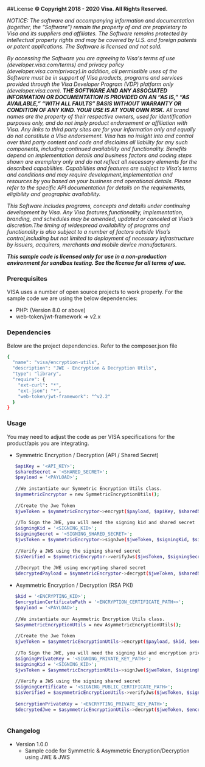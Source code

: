 ##License
**© Copyright 2018 - 2020 Visa. All Rights Reserved.**

*NOTICE: The software and accompanying information and documentation (together, the “Software”) remain the property of and are proprietary to Visa and its suppliers and affiliates. The Software remains protected by intellectual property rights and may be covered by U.S. and foreign patents or patent applications. The Software is licensed and not sold.*

*By accessing the Software you are agreeing to Visa's terms of use (developer.visa.com/terms) and privacy policy (developer.visa.com/privacy).In addition, all permissible uses of the Software must be in support of Visa products, programs and services provided through the Visa Developer Program (VDP) platform only (developer.visa.com). **THE SOFTWARE AND ANY ASSOCIATED INFORMATION OR DOCUMENTATION IS PROVIDED ON AN “AS IS,” “AS AVAILABLE,” “WITH ALL FAULTS” BASIS WITHOUT WARRANTY OR CONDITION OF ANY KIND. YOUR USE IS AT YOUR OWN RISK.** All brand names are the property of their respective owners, used for identification purposes only, and do not imply product endorsement or affiliation with Visa. Any links to third party sites are for your information only and equally do not constitute a Visa endorsement. Visa has no insight into and control over third party content and code and disclaims all liability for any such components, including continued availability and functionality. Benefits depend on implementation details and business factors and coding steps shown are exemplary only and do not reflect all necessary elements for the described capabilities. Capabilities and features are subject to Visa’s terms and conditions and may require development,implementation and resources by you based on your business and operational details. Please refer to the specific API documentation for details on the requirements, eligibility and geographic availability.*

*This Software includes programs, concepts and details under continuing development by Visa. Any Visa features,functionality, implementation, branding, and schedules may be amended, updated or canceled at Visa’s discretion.The timing of widespread availability of programs and functionality is also subject to a number of factors outside Visa’s control,including but not limited to deployment of necessary infrastructure by issuers, acquirers, merchants and mobile device manufacturers.*

***This sample code is licensed only for use in a non-production environment for sandbox testing. See the license for all terms of use.***

### Prerequisites

VISA uses a number of open source projects to work properly. For the sample code we are using the below dependencies:

* PHP: (Version 8.0 or above)
* web-token/jwt-framework => v2.x

### Dependencies

Below are the project dependencies. Refer to the composer.json file

```sh
{
  "name": "visa/encryption-utils",
  "description": "JWE - Encryption & Decryption Utils",
  "type": "library",
  "require": {
    "ext-curl": "*",
    "ext-json": "*",
    "web-token/jwt-framework": "^v2.2"
  }
}
```

### Usage

You may need to adjust the code as per VISA specifications for the product/apis you are integrating.

- Symmetric Encryption / Decryption (API / Shared Secret)
```sh
   $apiKey = '<API_KEY>';
   $sharedSecret = '<SHARED_SECRET>';
   $payload = '<PAYLOAD>';
   
   //We instantiate our Symmetric Encryption Utils class.
   $symmetricEncryptor = new SymmetricEncryptionUtils();
   
   //Create the Jwe Token
   $jweToken = $symmetricEncryptor->encrypt($payload, $apiKey, $sharedSecret);
   
   //To Sign the JWE, you will need the signing kid and shared secret
   $signingKid = '<SIGNING_KID>';
   $signingSecret = '<SIGNING_SHARED_SECRET>';
   $jwsToken = $symmetricEncryptor->signJwe($jweToken, $signingKid, $signingSecret);
   
   //Verify a JWS using the signing shared secret
   $isVerified = $symmetricEncryptor->verifyJws($jwsToken, $signingSecret);
   
   //Decrypt the JWE using encrypting shared secret
   $decryptedPayload = $symmetricEncryptor->decrypt($jweToken, $sharedSecret);

```

- Asymmetric Encryption / Decryption (RSA PKI)
```sh   
   $kid = '<ENCRYPTING_KID>';
   $encryptionCertificatePath = '<ENCRYPTION_CERTIFICATE_PATH>>';
   $payload = '<PAYLOAD>';
   
   //We instantiate our Asymmetric Encryption Utils class.
   $asymmetricEncryptionUtils = new AsymmetricEncryptionUtils();
   
   //Create the Jwe Token
   $jweToken = $asymmetricEncryptionUtils->encrypt($payload, $kid, $encryptionCertificatePath);
   
   //To Sign the JWE, you will need the signing kid and encryption private key
   $signingPrivateKey = '<SIGNING_PRIVATE_KEY_PATH>';
   $signingKid = '<SIGNING_KID>';
   $jwsToken = $asymmetricEncryptionUtils->signJwe($jweToken, $signingKid, $signingPrivateKey);
   
   //Verify a JWS using the signing shared secret
   $signingCertificate = '<SIGNING_PUBLIC_CERTIFICATE_PATH>';
   $isVerified = $asymmetricEncryptionUtils->verifyJws($jwsToken, $signingCertificate)
   
   $encryptionPrivateKey = '<ENCRYPTING_PRIVATE_KEY_PATH>';
   $decryptedJwe = $asymmetricEncryptionUtils->decrypt($jweToken, $encryptionPrivateKey);
   
```

### Changelog
 - Version 1.0.0
    - Sample code for Symmetric & Asymmetric Encryption/Decryption using JWE & JWS
